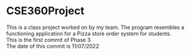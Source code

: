 # CSE360Project
This is a class project worked on by my team. The program resembles a functioning application for a Pizza store order system for students. <br />
This is the first commit of Phase 3 <br />
The date of this commit is 11/07/2022
